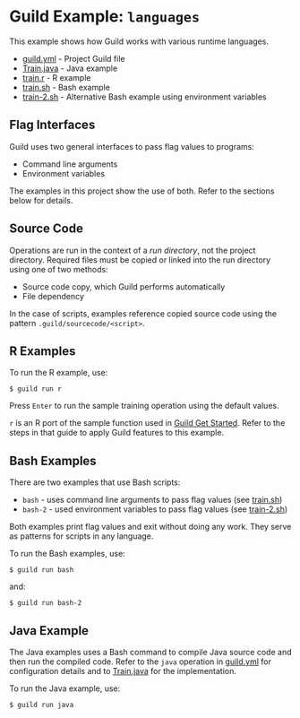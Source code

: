 # Guild Example: `languages`

This example shows how Guild works with various runtime languages.

- [guild.yml](guild.yml) - Project Guild file
- [Train.java](Train.java) - Java example
- [train.r](train.r) - R example
- [train.sh](train.sh) - Bash example
- [train-2.sh](train-2.sh) - Alternative Bash example using environment variables

## Flag Interfaces

Guild uses two general interfaces to pass flag values to programs:

- Command line arguments
- Environment variables

The examples in this project show the use of both. Refer to the
sections below for details.

## Source Code

Operations are run in the context of a *run directory*, not the
project directory. Required files must be copied or linked into the
run directory using one of two methods:

- Source code copy, which Guild performs automatically
- File dependency

In the case of scripts, examples reference copied source code using
the pattern `.guild/sourcecode/<script>`.

## R Examples

To run the R example, use:

```
$ guild run r
```

Press `Enter` to run the sample training operation using the default
values.

`r` is an R port of the sample function used in [Guild Get
Started](https://guild.ai/docs/start/). Refer to the steps in that
guide to apply Guild features to this example.

## Bash Examples

There are two examples that use Bash scripts:

- `bash` - uses command line arguments to pass flag values
  (see [train.sh](train.sh))
- `bash-2` - used environment variables to pass flag values (see
  [train-2.sh](train-2.sh))

Both examples print flag values and exit without doing any work. They
serve as patterns for scripts in any language.

To run the Bash examples, use:

```
$ guild run bash
```

and:

```
$ guild run bash-2
```

## Java Example

The Java examples uses a Bash command to compile Java source code and
then run the compiled code. Refer to the `java` operation in
[guild.yml](guild.yml) for configuration details and to
[Train.java](Train.java) for the implementation.

To run the Java example, use:

```
$ guild run java
```
